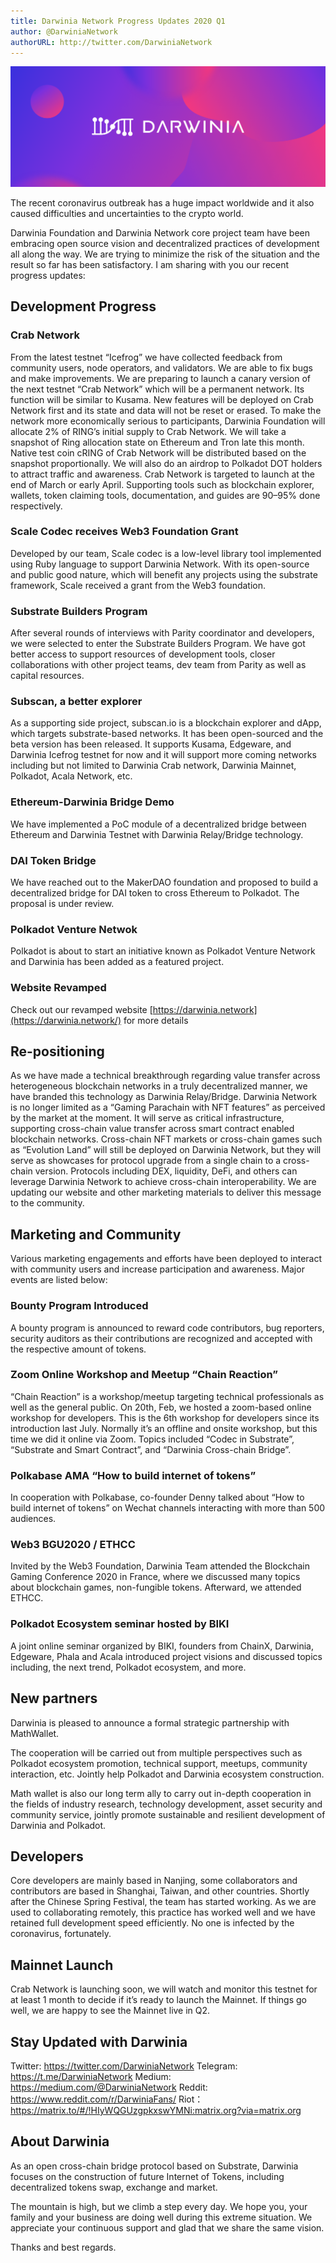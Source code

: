 ```yaml
---
title: Darwinia Network Progress Updates 2020 Q1
author: @DarwiniaNetwork
authorURL: http://twitter.com/DarwiniaNetwork
---
```


![](assets/darwinia-banner.png)

The recent coronavirus outbreak has a huge impact worldwide and it also caused difficulties and uncertainties to the crypto world.

<!--truncate-->

Darwinia Foundation and Darwinia Network core project team have been embracing open source vision and decentralized practices of development all along the way. We are trying to minimize the risk of the situation and the result so far has been satisfactory. I am sharing with you our recent progress updates:

## Development Progress

### Crab Network

From the latest testnet “Icefrog” we have collected feedback from community users, node operators, and validators. We are able to fix bugs and make improvements. We are preparing to launch a canary version of the next testnet “Crab Network” which will be a permanent network. Its function will be similar to Kusama. New features will be deployed on Crab Network first and its state and data will not be reset or erased. To make the network more economically serious to participants, Darwinia Foundation will allocate 2% of RING’s initial supply to Crab Network. We will take a snapshot of Ring allocation state on Ethereum and Tron late this month. Native test coin cRING of Crab Network will be distributed based on the snapshot proportionally. We will also do an airdrop to Polkadot DOT holders to attract traffic and awareness. Crab Network is targeted to launch at the end of March or early April. Supporting tools such as blockchain explorer, wallets, token claiming tools, documentation, and guides are 90–95% done respectively.

### Scale Codec receives Web3 Foundation Grant

Developed by our team, Scale codec is a low-level library tool implemented using Ruby language to support Darwinia Network. With its open-source and public good nature, which will benefit any projects using the substrate framework, Scale received a grant from the Web3 foundation.

### Substrate Builders Program

After several rounds of interviews with Parity coordinator and developers, we were selected to enter the Substrate Builders Program. We have got better access to support resources of development tools, closer collaborations with other project teams, dev team from Parity as well as capital resources.

### Subscan, a better explorer

As a supporting side project, subscan.io is a blockchain explorer and dApp, which targets substrate-based networks. It has been open-sourced and the beta version has been released. It supports Kusama, Edgeware, and Darwinia Icefrog testnet for now and it will support more coming networks including but not limited to Darwinia Crab network, Darwinia Mainnet, Polkadot, Acala Network, etc.

### Ethereum-Darwinia Bridge Demo

We have implemented a PoC module of a decentralized bridge between Ethereum and Darwinia Testnet with Darwinia Relay/Bridge technology.

### DAI Token Bridge

We have reached out to the MakerDAO foundation and proposed to build a decentralized bridge for DAI token to cross Ethereum to Polkadot. The proposal is under review.

### Polkadot Venture Netwok

Polkadot is about to start an initiative known as Polkadot Venture Network and Darwinia has been added as a featured project.

### Website Revamped

Check out our revamped website [https://darwinia.network](https://darwinia.network/) for more details

## Re-positioning

As we have made a technical breakthrough regarding value transfer across heterogeneous blockchain networks in a truly decentralized manner, we have branded this technology as Darwinia Relay/Bridge. Darwinia Network is no longer limited as a “Gaming Parachain with NFT features” as perceived by the market at the moment. It will serve as critical infrastructure, supporting cross-chain value transfer across smart contract enabled blockchain networks. Cross-chain NFT markets or cross-chain games such as “Evolution Land” will still be deployed on Darwinia Network, but they will serve as showcases for protocol upgrade from a single chain to a cross-chain version. Protocols including DEX, liquidity, DeFi, and others can leverage Darwinia Network to achieve cross-chain interoperability. We are updating our website and other marketing materials to deliver this message to the community.

## Marketing and Community

Various marketing engagements and efforts have been deployed to interact with community users and increase participation and awareness. Major events are listed below:

### Bounty Program Introduced

A bounty program is announced to reward code contributors, bug reporters, security auditors as their contributions are recognized and accepted with the respective amount of tokens.

### Zoom Online Workshop and Meetup “Chain Reaction”

“Chain Reaction” is a workshop/meetup targeting technical professionals as well as the general public. On 20th, Feb, we hosted a zoom-based online workshop for developers. This is the 6th workshop for developers since its introduction last July. Normally it’s an offline and onsite workshop, but this time we did it online via Zoom. Topics included “Codec in Substrate”, “Substrate and Smart Contract”, and “Darwinia Cross-chain Bridge”.

### Polkabase AMA “How to build internet of tokens”

In cooperation with Polkabase, co-founder Denny talked about “How to build internet of tokens” on Wechat channels interacting with more than 500 audiences.

### Web3 BGU2020 / ETHCC

Invited by the Web3 Foundation, Darwinia Team attended the Blockchain Gaming Conference 2020 in France, where we discussed many topics about blockchain games, non-fungible tokens. Afterward, we attended ETHCC.

### Polkadot Ecosystem seminar hosted by BIKI

A joint online seminar organized by BIKI, founders from ChainX, Darwinia, Edgeware, Phala and Acala introduced project visions and discussed topics including, the next trend, Polkadot ecosystem, and more.

## New partners

Darwinia is pleased to announce a formal strategic partnership with MathWallet.

The cooperation will be carried out from multiple perspectives such as Polkadot ecosystem promotion, technical support, meetups, community interaction, etc. Jointly help Polkadot and Darwinia ecosystem construction.

Math wallet is also our long term ally to carry out in-depth cooperation in the fields of industry research, technology development, asset security and community service, jointly promote sustainable and resilient development of Darwinia and Polkadot.

## Developers

Core developers are mainly based in Nanjing, some collaborators and contributors are based in Shanghai, Taiwan, and other countries. Shortly after the Chinese Spring Festival, the team has started working. As we are used to collaborating remotely, this practice has worked well and we have retained full development speed efficiently. No one is infected by the coronavirus, fortunately.

## Mainnet Launch

Crab Network is launching soon, we will watch and monitor this testnet for at least 1 month to decide if it’s ready to launch the Mainnet. If things go well, we are happy to see the Mainnet live in Q2.

## Stay Updated with Darwinia

Twitter: https://twitter.com/DarwiniaNetwork
Telegram: https://t.me/DarwiniaNetwork
Medium: https://medium.com/@DarwiniaNetwork
Reddit: https://www.reddit.com/r/DarwiniaFans/
Riot：https://matrix.to/#/!HIyWQGUzgpkxswYMNi:matrix.org?via=matrix.org

## About Darwinia

As an open cross-chain bridge protocol based on Substrate, Darwinia focuses on the construction of future Internet of Tokens, including decentralized tokens swap, exchange and market.

The mountain is high, but we climb a step every day. We hope you, your family and your business are doing well during this extreme situation. We appreciate your continuous support and glad that we share the same vision.

Thanks and best regards.